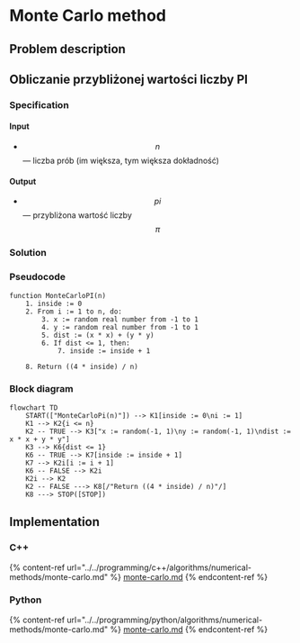 # Monte Carlo method

## Problem description

## Obliczanie przybliżonej wartości liczby PI

### Specification

#### Input

* $$n$$ — liczba prób (im większa, tym większa dokładność)

#### Output

* $$pi$$ — przybliżona wartość liczby $$\pi$$

### Solution

### Pseudocode

```
function MonteCarloPI(n)
    1. inside := 0
    2. From i := 1 to n, do:
        3. x := random real number from -1 to 1
        4. y := random real number from -1 to 1
        5. dist := (x * x) + (y * y)
        6. If dist <= 1, then:
            7. inside := inside + 1
    
    8. Return ((4 * inside) / n)
```

### Block diagram

```mermaid
flowchart TD
	START(["MonteCarloPi(n)"]) --> K1[inside := 0\ni := 1]
	K1 --> K2{i <= n}
	K2 -- TRUE --> K3["x := random(-1, 1)\ny := random(-1, 1)\ndist := x * x + y * y"]
	K3 --> K6{dist <= 1}
	K6 -- TRUE --> K7[inside := inside + 1]
	K7 --> K2i[i := i + 1]
	K6 -- FALSE --> K2i
	K2i --> K2
	K2 -- FALSE ---> K8[/"Return ((4 * inside) / n)"/]
	K8 ---> STOP([STOP])
```

## Implementation

### C++

{% content-ref url="../../programming/c++/algorithms/numerical-methods/monte-carlo.md" %}
[monte-carlo.md](../../programming/c++/algorithms/numerical-methods/monte-carlo.md)
{% endcontent-ref %}

### Python

{% content-ref url="../../programming/python/algorithms/numerical-methods/monte-carlo.md" %}
[monte-carlo.md](../../programming/python/algorithms/numerical-methods/monte-carlo.md)
{% endcontent-ref %}
